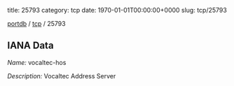 title: 25793
category: tcp
date: 1970-01-01T00:00:00+0000
slug: tcp/25793

[portdb](/) / [tcp](/category/tcp.html) / 25793


## IANA Data

_Name:_ vocaltec-hos

_Description:_ Vocaltec Address Server

